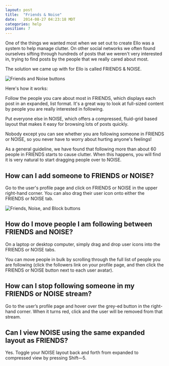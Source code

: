 ```yaml
---
layout: post
title:  "Friends & Noise"
date:   2014-08-27 04:23:18 MDT
categories: help
position: 7
---
```

One of the things we wanted most when we set out to create Ello was a system to help manage clutter. On other social networks we often found ourselves sifting through hundreds of posts that we weren't very interested in, trying to find posts by the people that we really cared about most.

The solution we came up with for Ello is called FRIENDS & NOISE.

![Friends and Noise buttons](https://d324imu86q1bqn.cloudfront.net/uploads/asset/attachment/768805/ello-xhdpi-f43c55c9.jpg)

Here's how it works:

Follow the people you care about most in FRIENDS, which displays each post in an expanded, list format. It's a great way to look at full-sized content by people you are really interested in following.

Put everyone else in NOISE, which offers a compressed, fluid-grid based layout that makes it easy for browsing lots of posts quickly.

Nobody except you can see whether you are following someone in FRIENDS or NOISE, so you never have to worry about hurting anyone's feelings!

As a general guideline, we have found that following more than about 60 people in FRIENDS starts to cause clutter. When this happens, you will find it is very natural to start dragging people over to NOISE.

## How can I add someone to FRIENDS or NOISE?

Go to the user's profile page and click on FRIENDS or NOISE in the upper right-hand corner. You can also drag their user icon onto either the FRIENDS or NOISE tab.

![Friends, Noise, and Block buttons](https://d324imu86q1bqn.cloudfront.net/uploads/asset/attachment/2193936/ello-xhdpi-754a0887.jpg)

## How do I move people I am following between FRIENDS and NOISE?

On a laptop or desktop computer, simply drag and drop user icons into the FRIENDS or NOISE tabs.

You can move people in bulk by scrolling through the full list of people you are following (click the followers link on your profile page, and then click the FRIENDS or NOISE button next to each user avatar).

## How can I stop following someone in my FRIENDS or NOISE stream?

Go to the user’s profile page and hover over the grey-ed button in the right-hand corner. When it turns red, click and the user will be removed from that stream.

## Can I view NOISE using the same expanded layout as FRIENDS?

Yes. Toggle your NOISE layout back and forth from expanded to compressed view by pressing Shift—5.
